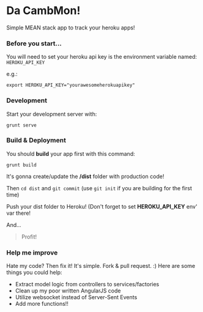 Da CambMon!
===========

Simple MEAN stack app to track your heroku apps!

### Before you start...

You will need to set your heroku api key is the environment variable
named: `HEROKU_API_KEY`

e.g.:

`
export HEROKU_API_KEY="yourawesomeherokuapikey"
`

### Development

Start your development server with:

`
grunt serve
`

### Build & Deployment

You should **build** your app first with this command:

`
grunt build
`

It's gonna create/update the **/dist** folder with production code!

Then `cd dist` and `git commit` (use `git init` if you are building for
the first time)

Push your dist folder to Heroku! (Don't forget to set **HEROKU_API_KEY** env' var there!

And...

> Profit!

### Help me improve

Hate my code? Then fix it! It's simple. Fork & pull request. :)
Here are some things you could help:

* Extract model logic from controllers to services/factories
* Clean up my poor written AngularJS code
* Utilize websocket instead of Server-Sent Events
* Add more functions!!

